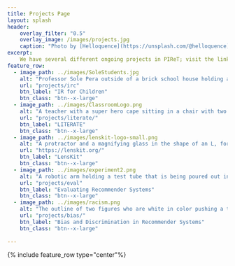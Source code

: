 ```yaml
---
title: Projects Page
layout: splash
header:
    overlay_filter: "0.5"
    overlay_image: /images/projects.jpg
    caption: "Photo by [Helloquence](https://unsplash.com/@helloquence) on [Unsplash](https://unsplash.com/photos/5fNmWej4tAA)"
excerpt:
    We have several different ongoing projects in PIReT; visit the links below to read more.
feature_row:
  - image_path: ../images/SoleStudents.jpg
    alt: "Professor Sole Pera outside of a brick school house holding a laptop with two adult students standing with her, looking at the laptop"
    url: "projects/irc"
    btn_label: "IR for Children"
    btn_class: "btn--x-large"
  - image_path: ../images/ClassroomLogo.png
    alt: "A teacher with a super hero cape sitting in a chair with two students, one boy one girl, using a computer to research dinosaurs and planets"
    url: "projects/literate/"
    btn_label: "LITERATE"
    btn_class: "btn--x-large"
  - image_path: ../images/lenskit-logo-small.png
    alt: "A protractor and a magnifying glass in the shape of an L, forming the word Lenskit"
    url: "https://lenskit.org/"
    btn_label: "LensKit"
    btn_class: "btn--x-large"
  - image_path: ../images/experiment2.png
    alt: "A robotic arm holding a test tube that is being poured out into a beaker"
    url: "projects/eval"
    btn_label: "Evaluating Recommender Systems"
    btn_class: "btn--x-large"
  - image_path: ../images/racism.png
    alt: "The outline of two figures who are white in color pushing a third figure, black in color, away"
    url: "projects/bias/"
    btn_label: "Bias and Discrimination in Recommender Systems"
    btn_class: "btn--x-large"
    
---
```


{% include feature_row type="center"%}
